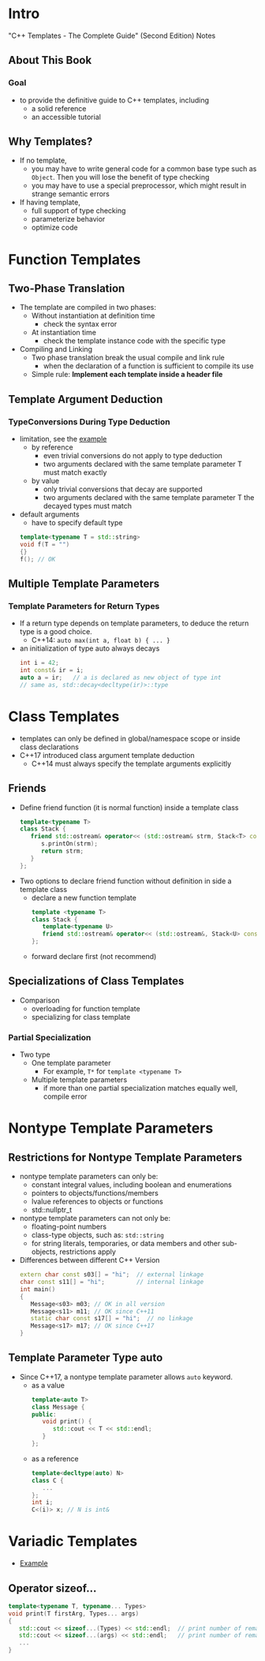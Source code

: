 # Intro
"C++ Templates - The Complete Guide" (Second Edition) Notes

## About This Book
### Goal
* to provide the definitive guide to C++ templates, including
   * a solid reference
   * an accessible tutorial

## Why Templates?
* If no template,
   * you may have to write general code for a common base type such as `Object`. Then you will lose the benefit of type checking
   * you may have to use a special preprocessor, which might result in strange semantic errors
* If having template,
   * full support of type checking
   * parameterize behavior
   * optimize code

# Function Templates
## Two-Phase Translation
* The template are compiled in two phases:
   * Without instantiation at definition time
      * check the syntax error
   * At instantiation time
      * check the template instance code with the specific type
* Compiling and Linking
   * Two phase translation break the usual compile and link rule
      * when the declaration of a function is sufficient to compile its use
   * Simple rule: **Implement each template inside a header file**

## Template Argument Deduction
### TypeConversions During Type Deduction
* limitation, see the [example](./code/func_tmpl/dtype.h)
   * by reference
      * even trivial conversions do not apply to type deduction
      * two arguments declared with the same template parameter T must match exactly
   * by value
      * only trivial conversions that decay are supported
      * two arguments declared with the same template parameter T the decayed types must match
* default arguments
   * have to specify default type
   ```cpp
   template<typename T = std::string>
   void f(T = "")
   {}
   f(); // OK
   ```

## Multiple Template Parameters
### Template Parameters for Return Types
* If a return type depends on template parameters, to deduce the return type is a good choice.
   * C++14: `auto max(int a, float b) { ... }`
* an initialization of type auto always decays
   ```cpp
   int i = 42;
   int const& ir = i;
   auto a = ir;   // a is declared as new object of type int
   // same as, std::decay<decltype(ir)>::type
   ```
# Class Templates
* templates can only be defined in global/namespace scope or inside class declarations
* C++17 introduced class argument template deduction
   * C++14 must always specify the template arguments explicitly
## Friends
* Define friend function (it is normal function) inside a template class
   ```cpp
   template<typename T>
   class Stack {
      friend std::ostream& operator<< (std::ostream& strm, Stack<T> const& s) {
         s.printOn(strm);
         return strm;
      }
   };
   ```
* Two options to declare friend function without definition in side a template class
   * declare a new function template
      ```cpp
      template <typename T>
      class Stack {
         template<typename U>
         friend std::ostream& operator<< (std::ostream&, Stack<U> const&);
      };
      ```
   * forward declare first (not recommend)

## Specializations of Class Templates
* Comparison
   * overloading for function template
   * specializing for class template
### Partial Specialization
* Two type
   * One template parameter
      * For example, `T*` for `template <typename T>`
   * Multiple template parameters
      * if more than one partial specialization matches equally well, compile error

# Nontype Template Parameters
## Restrictions for Nontype Template Parameters
* nontype template parameters can only be:
   * constant integral values, including boolean and enumerations
   * pointers to objects/functions/members
   * lvalue references to objects or functions
   * std::nullptr_t
* nontype template parameters can not only be:
   * floating-point numbers
   * class-type objects, such as: `std::string`
   * for string literals, temporaries, or data members and other sub-objects, restrictions apply
* Differences between different C++ Version
   ```cpp
   extern char const s03[] = "hi";  // external linkage
   char const s11[] = "hi";         // internal linkage
   int main()
   {
      Message<s03> m03; // OK in all version
      Message<s11> m11; // OK since C++11
      static char const s17[] = "hi";  // no linkage
      Message<s17> m17; // OK since C++17
   }
   ```

## Template Parameter Type auto
* Since C++17, a nontype template parameter allows `auto` keyword.
   * as a value
      ```cpp
      template<auto T>
      class Message {
      public:
         void print() {
            std::cout << T << std::endl;
         }
      };
      ```
   * as a reference
      ```cpp
      template<decltype(auto) N>
      class C {
         ...
      };
      int i;
      C<(i)> x; // N is int&
      ```

# Variadic Templates
* [Example](./code/func_tmpl/vtmpl.h)

## Operator sizeof...
```cpp
template<typename T, typename... Types>
void print(T firstArg, Types... args)
{
   std::cout << sizeof...(Types) << std::endl;  // print number of remaining types
   std::cout << sizeof...(args) << std::endl;   // print number of remaining args
   ...
}
```
